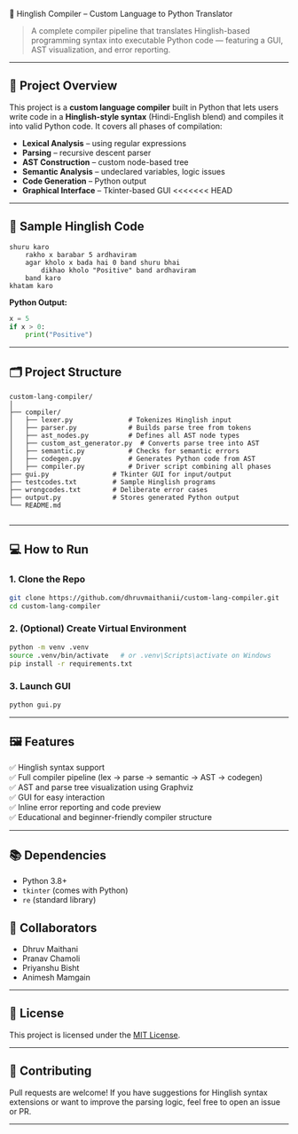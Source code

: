 🧠 Hinglish Compiler – Custom Language to Python Translator

> A complete compiler pipeline that translates Hinglish-based programming syntax into executable Python code — featuring a GUI, AST visualization, and error reporting.

---

## 📌 Project Overview

This project is a **custom language compiler** built in Python that lets users write code in a **Hinglish-style syntax** (Hindi-English blend) and compiles it into valid Python code. It covers all phases of compilation:

- **Lexical Analysis** – using regular expressions
- **Parsing** – recursive descent parser
- **AST Construction** – custom node-based tree
- **Semantic Analysis** – undeclared variables, logic issues
- **Code Generation** – Python output
- **Graphical Interface** – Tkinter-based GUI
<<<<<<< HEAD

---

## 🧪 Sample Hinglish Code

```hinglish
shuru karo
    rakho x barabar 5 ardhaviram
    agar kholo x bada hai 0 band shuru bhai
        dikhao kholo "Positive" band ardhaviram
    band karo
khatam karo
```

**Python Output:**
```python
x = 5
if x > 0:
    print("Positive")
```

---

## 🗂️ Project Structure

```
custom-lang-compiler/
│
├── compiler/
│   ├── lexer.py              # Tokenizes Hinglish input
│   ├── parser.py             # Builds parse tree from tokens
│   ├── ast_nodes.py          # Defines all AST node types
│   ├── custom_ast_generator.py  # Converts parse tree into AST
│   ├── semantic.py           # Checks for semantic errors
│   ├── codegen.py            # Generates Python code from AST
│   ├── compiler.py           # Driver script combining all phases
├── gui.py                # Tkinter GUI for input/output
├── testcodes.txt         # Sample Hinglish programs
├── wrongcodes.txt        # Deliberate error cases
├── output.py             # Stores generated Python output
└── README.md            
      
```

---

## 💻 How to Run

### 1. Clone the Repo

```bash
git clone https://github.com/dhruvmaithanii/custom-lang-compiler.git
cd custom-lang-compiler
```

### 2. (Optional) Create Virtual Environment

```bash
python -m venv .venv
source .venv/bin/activate   # or .venv\Scripts\activate on Windows
pip install -r requirements.txt
```

### 3. Launch GUI

```bash
python gui.py
```

---

## 🖼️ Features

✅ Hinglish syntax support  
✅ Full compiler pipeline (lex → parse → semantic → AST → codegen)  
✅ AST and parse tree visualization using Graphviz  
✅ GUI for easy interaction  
✅ Inline error reporting and code preview  
✅ Educational and beginner-friendly compiler structure

---

## 📚 Dependencies

- Python 3.8+
- `tkinter` (comes with Python)
- `re` (standard library)

## 🤝 Collaborators

- Dhruv Maithani  
- Pranav Chamoli  
- Priyanshu Bisht
- Animesh Mamgain

---

## 📜 License

This project is licensed under the [MIT License](LICENSE).

---

## 🙌 Contributing

Pull requests are welcome! If you have suggestions for Hinglish syntax extensions or want to improve the parsing logic, feel free to open an issue or PR.

---
